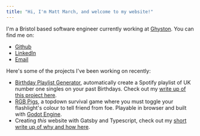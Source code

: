 ```yaml
---
title: "Hi, I'm Matt March, and welcome to my website!"
---
```


I'm a Bristol based software engineer currently working at [Ghyston](https://www.ghyston.com/). You can find me on:

- [Github](https://github.com/mattmarch)
- [LinkedIn](https://www.linkedin.com/in/matthew-march-a75b21121/)
- [Email](mailto:me@mattmarch.co.uk)

Here's some of the projects I've been working on recently:

- [Birthday Playlist Generator](https://playlist.mattmarch.co.uk), automatically create a Spotify playlist of UK number one singles on your past Birthdays. Check out my [write up of this project here](/birthday-playlist).
- [RGB Pigs](https://mattmarch.itch.io/rgb-pigs), a topdown survival game where you must toggle your flashlight's colour to tell friend from foe. Playable in browser and built with [Godot Engine](https://godotengine.org/).
- Creating _this_ website with Gatsby and Typescript, check out my [short write up of why and how here](/new-website).

